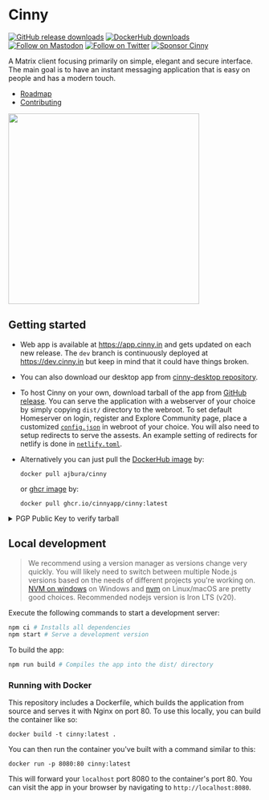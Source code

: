 # Cinny
<p>
    <a href="https://github.com/ajbura/cinny/releases">
        <img alt="GitHub release downloads" src="https://img.shields.io/github/downloads/ajbura/cinny/total?logo=github&style=social"></a>
    <a href="https://hub.docker.com/r/ajbura/cinny">
        <img alt="DockerHub downloads" src="https://img.shields.io/docker/pulls/ajbura/cinny?logo=docker&style=social"></a>
    <a href="https://fosstodon.org/@cinnyapp">
        <img alt="Follow on Mastodon" src="https://img.shields.io/mastodon/follow/106845779685925461?domain=https%3A%2F%2Ffosstodon.org&logo=mastodon&style=social"></a>
    <a href="https://twitter.com/intent/follow?screen_name=cinnyapp">
        <img alt="Follow on Twitter" src="https://img.shields.io/twitter/follow/cinnyapp?logo=twitter&style=social"></a>
    <a href="https://cinny.in/#sponsor">
        <img alt="Sponsor Cinny" src="https://img.shields.io/opencollective/all/cinny?logo=opencollective&style=social"></a>
</p>

A Matrix client focusing primarily on simple, elegant and secure interface. The main goal is to have an instant messaging application that is easy on people and has a modern touch.
- [Roadmap](https://github.com/orgs/cinnyapp/projects/1)
- [Contributing](./CONTRIBUTING.md)

<img align="center" src="https://raw.githubusercontent.com/cinnyapp/cinny-site/main/assets/preview2-light.png" height="380">

## Getting started
* Web app is available at https://app.cinny.in and gets updated on each new release. The `dev` branch is continuously deployed at https://dev.cinny.in but keep in mind that it could have things broken.

* You can also download our desktop app from [cinny-desktop repository](https://github.com/cinnyapp/cinny-desktop).

* To host Cinny on your own, download tarball of the app from [GitHub release](https://github.com/cinnyapp/cinny/releases/latest).
You can serve the application with a webserver of your choice by simply copying `dist/` directory to the webroot. 
To set default Homeserver on login, register and Explore Community page, place a customized [`config.json`](config.json) in webroot of your choice.
You will also need to setup redirects to serve the assests. An example setting of redirects for netlify is done in [`netlify.toml`](netlify.toml).

* Alternatively you can just pull the [DockerHub image](https://hub.docker.com/r/ajbura/cinny) by:
    ```
    docker pull ajbura/cinny
    ```
    or [ghcr image](https://github.com/cinnyapp/cinny/pkgs/container/cinny) by:
    ```
    docker pull ghcr.io/cinnyapp/cinny:latest
    ```

<details>
<summary>PGP Public Key to verify tarball</summary>

```
-----BEGIN PGP PUBLIC KEY BLOCK-----

mQGNBGJw/g0BDAC8qQeLqDMzYzfPyOmRlHVEoguVTo+eo1aVdQH2X7OELdjjBlyj
6d6c1adv/uF2g83NNMoQY7GEeHjRnXE4m8kYSaarb840pxrYUagDc0dAbJOGaCBY
FKTo7U1Kvg0vdiaRuus0pvc1NVdXSxRNQbFXBSwduD+zn66TI3HfcEHNN62FG1cE
K1jWDwLAU0P3kKmj8+CAc3h9ZklPu0k/+t5bf/LJkvdBJAUzGZpehbPL5f3u3BZ0
leZLIrR8uV7PiV5jKFahxlKR5KQHld8qQm+qVhYbUzpuMBGmh419I6UvTzxuRcvU
Frn9ttCEzV55Y+so4X2e4ZnB+5gOnNw+ecifGVdj/+UyWnqvqqDvLrEjjK890nLb
Pil4siecNMEpiwAN6WSmKpWaCwQAHEGDVeZCc/kT0iYfj5FBcsTVqWiO6eaxkUlm
jnulqWqRrlB8CJQQvih/g//uSEBdzIibo+ro+3Jpe120U/XVUH62i9HoRQEm6ADG
4zS5hIq4xyA8fL8AEQEAAbQdQ2lubnlBcHAgPGNpbm55YXBwQGdtYWlsLmNvbT6J
AdQEEwEIAD4CGwMFCwkIBwIGFQoJCAsCBBYCAwECHgECF4AWIQSRri2MHidaaZv+
vvuUMwx6UK/M8wUCZqEDwAUJFvwIswAKCRCUMwx6UK/M877qC/4lxXOQIoWnLLkK
YiRCTkGsH6NdxgeYr6wpXT4xuQ45ZxCytwHpOGQmO/5up5961TxWW8D1frRIJHjj
AZGoRCL3EKEuY8nt3D99fpf3DvZrs1uoVAhiyn737hRlZAg+QsJheeGCmdSJ0hX5
Yud8SE+9zxLS1+CEjMrsUd/RGre/phme+wNXfaHfREAC9ewolgVChPIbMxG2f+vs
K8Xv52BFng7ta9fgsl1XuOjpuaSbQv6g+4ONk/lxKF0SmnhEGM3dmIYPONxW47Yf
atnIjRra/YhPTNwrNBGMmG4IFKaOsMbjW/eakjWTWOVKKJNBMoDdRcYYWIMCpLy8
AQUrMtQEsHSnqCwrw818S5A6rrhcfVGk36RGm0nOy6LS5g5jmqaYsvbCcBGY9B2c
SUAVNm17oo7TtEajk8hcSXoZod1t++pyjcVKEmSn3nFK7v5m3V+cPhNTxZMK459P
3x1Ucqj/kTqrxKw6s2Uknuk0ajmw0ljV+BQwgL6maguo9BKgCNW5AY0EYnD+DQEM
ANOu/d6ZMF8bW+Df9RDCUQKytbaZfa+ZbIHBus7whCD/SQMOhPKntv3HX7SmMCs+
5i27kJMu4YN623JCS7hdCoXVO1R5kXCEcneW/rPBMDutaM472YvIWMIqK9Wwl5+0
Piu2N+uTkKhe9uS2u7eN+Khef3d7xfjGRxoppM+xI9dZO+jhYiy8LuC0oBohTjJq
QPqfGDpowBwRkkOsGz/XVcesJ1Pzg4bKivTS9kZjZSyT9RRSY8As0sVUN57AwYul
s1+eh00n/tVpi2Jj9pCm7S0csSXvXj8v2OTdK1jt4YjpzR0/rwh4+/xlOjDjZEqH
vMPhpzpbgnwkxZ3X8BFne9dJ3maC5zQ3LAeCP5m1W0hXzagYhfyjo74slJgD1O8c
LDf2Oxc5MyM8Y/UK497zfqSPfgT3NhQmhHzk83DjXw3I6Z3A3U+Jp61w0eBRI1nx
H1UIG+gldcAKUTcfwL0lghoT3nmi9JAbvek0Smhz00Bbo8/dx8vwQRxDUxlt7Exx
NwARAQABiQG8BBgBCAAmAhsMFiEEka4tjB4nWmmb/r77lDMMelCvzPMFAmahA9IF
CRb8CMUACgkQlDMMelCvzPPQgQv/d5/z+fxgKqgfhQX+V49X4WgTVxZ/CzztDoJ1
XAq1dzTNEy8AFguXIo6eVXPSpMxec7ZreN3+UPQBnCf3eR5YxWNYOYKmk0G4E8D2
KGUJept7TSA42/8N2ov6tToXFg4CgzKZj0fYLwgutly7K8eiWmSU6ptaO8aEQBHB
gTGIOO3h6vJMGVycmoeRnHjv4wV84YWSVFSoJ7cY0he4Z9UznJBbE/KHZjrkXsPo
N+Gg5lDuOP5xjKzM5SogV9lhxBAhMWAg3URUF15yruZBiA8uV1FOK8sal/9C1G7V
M6ygA6uOZqXlZtcdA94RoSsW2pZ9eLVPsxz2B3Zko7tu11MpNP/wYmfGTI3KxZBj
n/eodvwjJSgHpGOFSmbNzvPJo3to5nNlp7wH1KxIMc6Uuu9hgfDfwkFZgV2bnFIa
Q6gyF548Ub48z7Dz83+WwLgbX19ve4oZx+dqSdczP6ILHRQomtrzrkkP2LU52oI5
mxFo+ioe/ABCufSmyqFye0psX3Sp
=WtqZ
-----END PGP PUBLIC KEY BLOCK-----
```
</details>

## Local development
> We recommend using a version manager as versions change very quickly. You will likely need to switch 
between multiple Node.js versions based on the needs of different projects you're working on. [NVM on windows](https://github.com/coreybutler/nvm-windows#installation--upgrades) on Windows and [nvm](https://github.com/nvm-sh/nvm) on Linux/macOS are pretty good choices. Recommended nodejs version is Iron LTS (v20).

Execute the following commands to start a development server:
```sh
npm ci # Installs all dependencies
npm start # Serve a development version
```

To build the app:
```sh
npm run build # Compiles the app into the dist/ directory
```

### Running with Docker
This repository includes a Dockerfile, which builds the application from source and serves it with Nginx on port 80. To
use this locally, you can build the container like so:
```
docker build -t cinny:latest .
```

You can then run the container you've built with a command similar to this:
```
docker run -p 8080:80 cinny:latest
```

This will forward your `localhost` port 8080 to the container's port 80. You can visit the app in your browser by navigating to `http://localhost:8080`.
